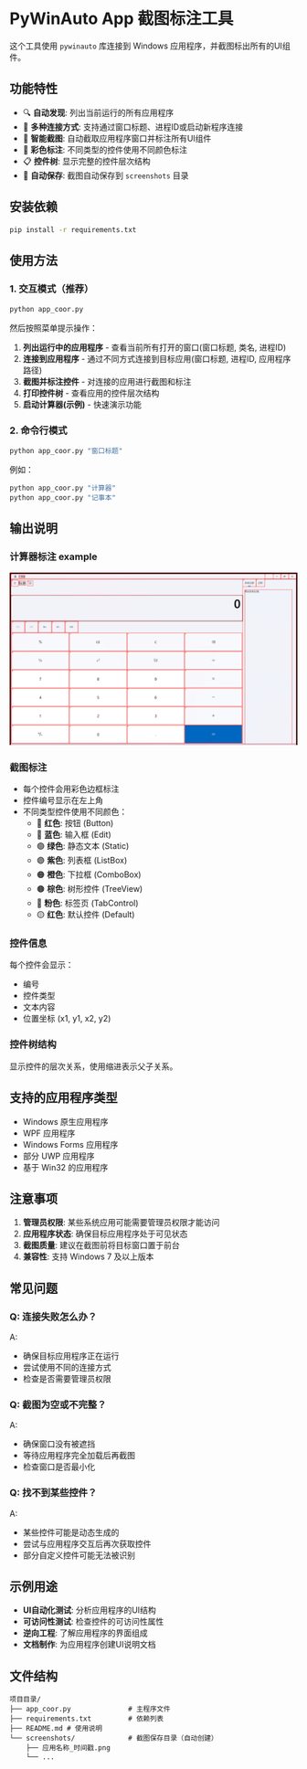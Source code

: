 # PyWinAuto App 截图标注工具

这个工具使用 `pywinauto` 库连接到 Windows 应用程序，并截图标出所有的UI组件。

## 功能特性

- 🔍 **自动发现**: 列出当前运行的所有应用程序
- 🔗 **多种连接方式**: 支持通过窗口标题、进程ID或启动新程序连接
- 📸 **智能截图**: 自动截取应用程序窗口并标注所有UI组件
- 🎨 **彩色标注**: 不同类型的控件使用不同颜色标注
- 📋 **控件树**: 显示完整的控件层次结构
- 💾 **自动保存**: 截图自动保存到 `screenshots` 目录

## 安装依赖

```bash
pip install -r requirements.txt
```

## 使用方法

### 1. 交互模式（推荐）

```bash
python app_coor.py
```

然后按照菜单提示操作：

1. **列出运行中的应用程序** - 查看当前所有打开的窗口(窗口标题, 类名, 进程ID)
2. **连接到应用程序** - 通过不同方式连接到目标应用(窗口标题, 进程ID, 应用程序路径)
3. **截图并标注控件** - 对连接的应用进行截图和标注
4. **打印控件树** - 查看应用的控件层次结构
5. **启动计算器(示例)** - 快速演示功能

### 2. 命令行模式

```bash
python app_coor.py "窗口标题"
```

例如：
```bash
python app_coor.py "计算器"
python app_coor.py "记事本"
```

## 输出说明

### 计算器标注 example
![计算器标注 example](./screenshots/计算器_20250604_101410.png)

### 截图标注
- 每个控件会用彩色边框标注
- 控件编号显示在左上角
- 不同类型控件使用不同颜色：
  - 🔴 **红色**: 按钮 (Button)
  - 🔵 **蓝色**: 输入框 (Edit)
  - 🟢 **绿色**: 静态文本 (Static)
  - 🟣 **紫色**: 列表框 (ListBox)
  - 🟠 **橙色**: 下拉框 (ComboBox)
  - 🟤 **棕色**: 树形控件 (TreeView)
  - 🩷 **粉色**: 标签页 (TabControl)
  - 🟡 **红色**: 默认控件 (Default)

### 控件信息
每个控件会显示：
- 编号
- 控件类型
- 文本内容
- 位置坐标 (x1, y1, x2, y2)

### 控件树结构
显示控件的层次关系，使用缩进表示父子关系。

## 支持的应用程序类型

- Windows 原生应用程序
- WPF 应用程序
- Windows Forms 应用程序
- 部分 UWP 应用程序
- 基于 Win32 的应用程序

## 注意事项

1. **管理员权限**: 某些系统应用可能需要管理员权限才能访问
2. **应用程序状态**: 确保目标应用程序处于可见状态
3. **截图质量**: 建议在截图前将目标窗口置于前台
4. **兼容性**: 支持 Windows 7 及以上版本

## 常见问题

### Q: 连接失败怎么办？
A: 
- 确保目标应用程序正在运行
- 尝试使用不同的连接方式
- 检查是否需要管理员权限

### Q: 截图为空或不完整？
A: 
- 确保窗口没有被遮挡
- 等待应用程序完全加载后再截图
- 检查窗口是否最小化

### Q: 找不到某些控件？
A: 
- 某些控件可能是动态生成的
- 尝试与应用程序交互后再次获取控件
- 部分自定义控件可能无法被识别

## 示例用途

- **UI自动化测试**: 分析应用程序的UI结构
- **可访问性测试**: 检查控件的可访问性属性
- **逆向工程**: 了解应用程序的界面组成
- **文档制作**: 为应用程序创建UI说明文档

## 文件结构

```
项目目录/
├── app_coor.py              # 主程序文件
├── requirements.txt         # 依赖列表
├── README.md # 使用说明
└── screenshots/             # 截图保存目录（自动创建）
    ├── 应用名称_时间戳.png
    └── ...
``` 
